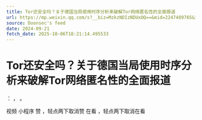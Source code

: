 ```yaml
---
title: Tor还安全吗？关于德国当局使用时序分析来破解Tor网络匿名性的全面报道
url: https://mp.weixin.qq.com/s?__biz=MzkzNDIzNDUxOQ==&mid=2247489765&idx=1&sn=f81a404abdf8f79ca208a537c09811c1
source: Doonsec's feed
date: 2024-09-21
fetch_date: 2025-10-06T18:21:14.495533
---
```


# Tor还安全吗？关于德国当局使用时序分析来破解Tor网络匿名性的全面报道

：
，
。

视频
小程序
赞
，轻点两下取消赞
在看
，轻点两下取消在看